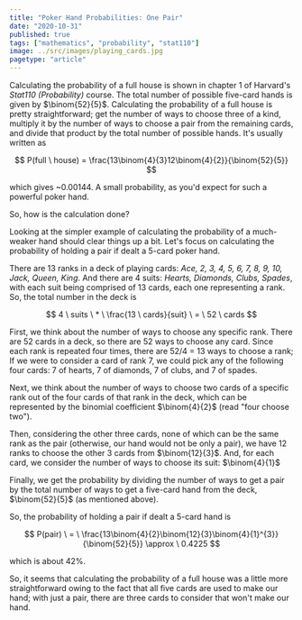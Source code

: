 ```yaml
---
title: "Poker Hand Probabilities: One Pair"
date: "2020-10-31"
published: true
tags: ["mathematics", "probability", "stat110"]
image: ../src/images/playing_cards.jpg
pagetype: "article"
---
```


Calculating the probability of a full house is shown in chapter 1 of Harvard's *Stat110 (Probability)* course. The total number of possible five-card hands is given by $\binom{52}{5}$. Calculating the probability of a full house is pretty straightforward; get the number of ways to choose three of a kind, multiply it by the number of ways to choose a pair from the remaining cards, and divide that product by the total number of possible hands. It's usually written as

$$ 
P(full \ house) = \frac{13\binom{4}{3}12\binom{4}{2}}{\binom{52}{5}}
$$

which gives ~0.00144. A small probability, as you'd expect for such a powerful poker hand. 

So, how is the calculation done? 

Looking at the simpler example of calculating the probability of a much-weaker hand should clear things up a bit. Let's focus on calculating the probability of holding a pair if dealt a 5-card poker hand. 

There are 13 ranks in a deck of playing cards: *Ace, 2, 3, 4, 5, 6, 7, 8, 9, 10, Jack, Queen, King*. And there are 4 suits: *Hearts, Diamonds, Clubs, Spades*, with each suit being comprised of 13 cards, each one representing a rank. So, the total number in the deck is 

$$
4 \ suits \ * \ \frac{13 \ cards}{suit} \ = \ 52 \ cards
$$

First, we think about the number of ways to choose any specific rank. There are 52 cards in a deck, so there are 52 ways to choose any card. Since each rank is repeated four times, there are 52/4 = 13 ways to choose a rank; If we were to consider a card of rank 7, we could pick any of the following four cards: 7 of hearts, 7 of diamonds, 7 of clubs, and 7 of spades. 

Next, we think about the number of ways to choose two cards of a specific rank out of the four cards of that rank in the deck, which can be represented by the binomial coefficient $\binom{4}{2}$ (read "four choose two").

Then, considering the other three cards, none of which can be the same rank as the pair (otherwise, our hand would not be only a pair), we have 12 ranks to choose the other 3 cards from $\binom{12}{3}$. And, for each card, we consider the number of ways to choose its suit: $\binom{4}{1}$

Finally, we get the probability by dividing the number of ways to get a pair by the total number of ways to get a five-card hand from the deck, $\binom{52}{5}$ (as mentioned above).

So, the probability of holding a pair if dealt a 5-card hand is

$$
P(pair) \ = \ \frac{13\binom{4}{2}\binom{12}{3}\binom{4}{1}^{3}}{\binom{52}{5}} \approx \ 0.4225
$$

which is about 42%.

So, it seems that calculating the probability of a full house was a little more straightforward owing to the fact that all five cards are used to make our hand; with just a pair, there are three cards to consider that won't make our hand.